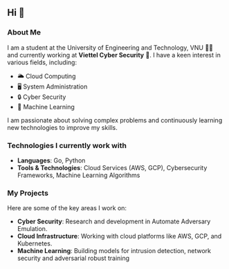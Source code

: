## Hi 👋

### About Me
I am a student at the University of Engineering and Technology, VNU 👨‍🎓 and currently working at **Viettel Cyber Security** 💼. I have a keen interest in various fields, including:

- 🌥️ Cloud Computing
- 🖥️ System Administration
- 🔒 Cyber Security
- 🤖 Machine Learning

I am passionate about solving complex problems and continuously learning new technologies to improve my skills.

### Technologies I currently work with
- **Languages**: Go, Python
- **Tools & Technologies**: Cloud Services (AWS, GCP), Cybersecurity Frameworks, Machine Learning Algorithms

### My Projects
Here are some of the key areas I work on:
- **Cyber Security**: Research and development in Automate Adversary Emulation.
- **Cloud Infrastructure**: Working with cloud platforms like AWS, GCP, and Kubernetes.
- **Machine Learning**: Building models for intrusion detection, network security and adversarial robust training

